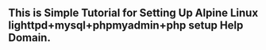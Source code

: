 ## This is Simple Tutorial for Setting Up Alpine Linux lighttpd+mysql+phpmyadmin+php setup Help Domain.
